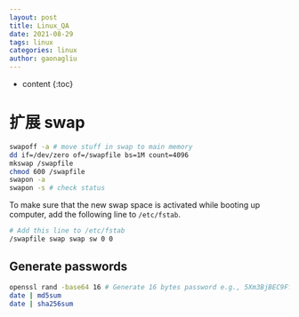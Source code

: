 ```yaml
---
layout: post
title: Linux_QA
date: 2021-08-29
tags: linux
categories: linux
author: gaonagliu
---
```

* content
{:toc}

                                                                



# 扩展 swap 
```bash
swapoff -a # move stuff in swap to main memory
dd if=/dev/zero of=/swapfile bs=1M count=4096
mkswap /swapfile
chmod 600 /swapfile
swapon -a
swapon -s # check status
```

To make sure that the new swap space is activated while booting up computer, add the following line to `/etc/fstab`.
```bash
# Add this line to /etc/fstab
/swapfile swap swap sw 0 0
```


## Generate passwords
```bash
openssl rand -base64 16 # Generate 16 bytes password e.g., 5Xm3BjBEC9FffJ3rJuz+fg==
date | md5sum 
date | sha256sum
```